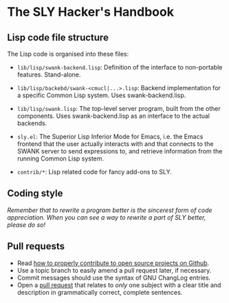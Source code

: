 # The SLY Hacker's Handbook

## Lisp code file structure

The Lisp code is organised into these files:

* `lib/lisp/swank-backend.lisp`: Definition of the interface to non-portable
features.  Stand-alone.

* `lib/lisp/backebd/swank-<cmucl|...>.lisp`: Backend implementation
for a specific Common Lisp system.  Uses swank-backend.lisp.

* `lib/lisp/swank.lisp`: The top-level server program, built from the other
components.  Uses swank-backend.lisp as an interface to the actual
backends.

* `sly.el`: The Superior Lisp Inferior Mode for Emacs, i.e. the
Emacs frontend that the user actually interacts with and that connects
to the SWANK server to send expressions to, and retrieve information
from the running Common Lisp system.

* `contrib/*`: Lisp related code for fancy add-ons to SLY.


## Coding style

_Remember that to rewrite a program better is the sincerest form of
code appreciation. When you can see a way to rewrite a part of SLY
better, please do so!_


## Pull requests

* Read [how to properly contribute to open source projects on Github][1].
* Use a topic branch to easily amend a pull request later, if necessary.
* Commit messages should use the syntax of GNU ChangLog entries.
* Open a [pull request][2] that relates to *only* one subject with a
  clear title and description in grammatically correct, complete
  sentences.

[1]: http://gun.io/blog/how-to-github-fork-branch-and-pull-request
[2]: https://help.github.com/articles/using-pull-requests
[3]: http://www.gnu.org/prep/standards/html_node/Style-of-Change-Logs.html#Style-of-Change-Logs
